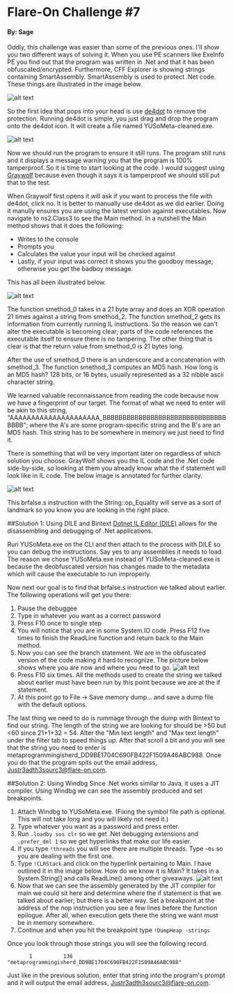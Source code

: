 # Flare-On Challenge #7
#### By: Sage

Oddly, this challenge was easier than some of the previous ones. I'll show you two different ways of solving it. When you use PE scanners like ExeInfo PE you find out that the program was written in .Net and that it has been obfuscated/encrypted. Furthermore, CFF Explorer is showing strings containing SmartAssembly. SmartAssembly is used to protect .Net code. These things are illustrated in the image below.

![alt text](images/Chall7.png "")

So the first idea that pops into your head is use [de4dot](http://de4dot.com/) to remove the protection. Running de4dot is simple, you just drag and drop the program onto the de4dot icon. It will create a file named YUSoMeta-cleaned.exe.

![alt text](images/Chall7_2.png "")

Now we should run the program to ensure it still runs. The program still runs and it displays a message warning you that the program is 100% tamperproof. So it is time to start looking at the code. I would suggest using [Graywolf](http://www.digitalbodyguard.com/graywolf.html) because even though it says it is tamperproof we should still put that to the test.

When Graywolf first opens it will ask if you want to process the file with de4dot, click no. It is better to manually use de4dot as we did earlier. Doing it manully ensures you are using the latest version against executables. Now navigate to ns2.Class3 to see the Main method. In a nutshell the Main method shows that it does the following:
- Writes to the console
- Prompts you
- Calculates the value your input will be checked against
- Lastly, if your input was correct it shows you the goodboy message; otherwise you get the badboy message.

This has all been illustrated below.

![alt text](images/Chall7_3.png "")

The function smethod\_0 takes in a 21 byte array and does an XOR operation 21 times against a string from smethod\_2. The function smethod\_2 gets its information from currently running IL instructions. So the reason we can't alter the executable is becoming clear; parts of the code references the executable itself to ensure there is no tampering. The other thing that is clear is that the return value from smethod\_0 is 21 bytes long.

After the use of smethod\_0 there is an underscore and a concatenation with smethod\_3. The function smethod\_3 computes an MD5 hash. How long is an MD5 hash? 128 bits, or 16 bytes, usually represented as a 32 nibble ascii character string.

We learned valuable reconnaissance from reading the code because now we have a fingerprint of our target. The format of what we need to enter will be akin to this string, "AAAAAAAAAAAAAAAAAAAAA\_BBBBBBBBBBBBBBBBBBBBBBBBBBBBBBBBBBB"; where the A's are some program-specific string and the B's are an MD5 hash. This string has to be somewhere in memory we just need to find it.

There is something that will be very important later on regardless of which solution you choose. GrayWolf shows you the IL code and the .Net code side-by-side, so looking at them you already know what the if statement will look like in IL code. The below image is annotated for further clarity.

![alt text](images/Chall7_4.png "")

This brfalse.s instruction with the String::op\_Equality will serve as a sort of landmark so you know you are looking in the right place.

##Solution 1: Using DILE and Bintext
[Dotnet IL Editor (DILE)](http://sourceforge.net/projects/dile/) allows for the disassembling and debugging of .Net applications.

Run YUSoMeta.exe on the CLI and then attach to the process with DILE so you can debug the instructions. Say yes to any assemblies it needs to load. The reason we chose YUSoMeta.exe instead of YUSoMeta-cleaned.exe is because the deobfuscated version has changes made to the metadata which will cause the executable to run improperly.

Now next our goal is to find that brfalse.s instruction we talked about earlier. The following operations will get you there:

1. Pause the debuggee
2. Type in whatever you want as a correct password
3. Press F10 once to single step
4. You will notice that you are in some System.IO code. Press F12 five times to finish the ReadLine function and return back to the Main method.
5. Now you can see the branch statement. We are in the obfuscated version of the code making it hard to recognize. The picture below shows where you are now and where you need to go.
![alt text](images/Chall7_5.png "")
6. Press F10 six times. All the methods used to create the string we talked about earlier must have been run by this point because we are at the if statement.
7. At this point go to File -> Save memory dump... and save a dump file with the default options.

The last thing we need to do is rummage through the dump with Bintext to find our string. The length of the string we are looking for should be &gt;50 but &lt;60 since 21+1+32 = 54. Alter the "Min text length" and "Max text length" under the filter tab to speed things up. After that scroll a bit and you will see that the string you need to enter is metaprogrammingisherd\_DD9BE1704C690FB422F1509A46ABC988. Once you do that the program spits out the email address, Justr3adth3sourc3@flare-on.com.

##Solution 2: Using Windbg
Since .Net works similar to Java, it uses a JIT compiler. Using Windbg we can see the assembly produced and set breakpoints.

1. Attach Windbg to YUSoMeta.exe. (Fixing the symbol file path is optional. This will not take long and you will likely not need it.)
2. Type whatever you want as a password and press enter.
3. Run `.loadby sos clr` so we get .Net debugging extensions and `.prefer_dml 1` so we get hyperlinks that make our life easier.
4. If you type `!threads` you will see there are multiple threads. Type `~0s` so you are dealing with the first one.
5. Type `!CLRStack` and click on the hyperlink pertaining to Main. I have outlined it in the image below. How do we know it is Main? It takes in a System.String[] and calls ReadLine() among other giveaways.
![alt text](images/Chall7_6.png "")
6. Now that we can see the assembly generated by the JIT compiler for main we could sit here and determine where the if statement is that we talked about earlier; but there is a better way. Set a breakpoint at the address of the nop instruction you see a few lines before the function epilogue. After all, when execution gets there the string we want must be in memory somewhere.
7. Continue and when you hit the breakpoint type `!DumpHeap -strings`

Once you look through those strings you will see the following record.

```       1          136 "metaprogrammingisherd_DD9BE1704C690FB422F1509A46ABC988"```

Just like in the previous solution, enter that string into the program's prompt and it will output the email address, Justr3adth3sourc3@flare-on.com.

